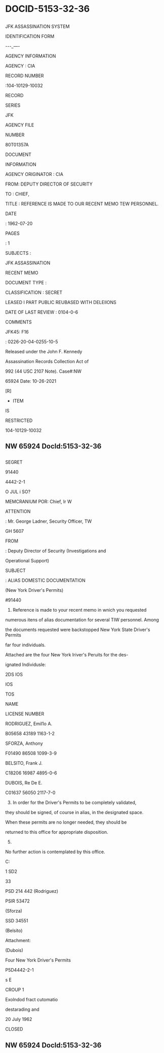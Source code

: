 # DOCID-5153-32-36

##
JFK ASSASSINATION SYSTEM

IDENTIFICATION FORM

---_—-

AGENCY INFORMATION

AGENCY : CIA

RECORD NUMBER

:104-10129-10032

RECORD

SERIES

JFK

AGENCY FILE

NUMBER

80T01357A

DOCUMENT

INFORMATION

AGENCY ORIGINATOR : CIA

FROM: DEPUTY DIRECTOR OF SECURITY

TO : CHIEF,

TITLE : REFERENCE IS MADE TO OUR RECENT MEMO TEW PERSONNEL.

DATE

: 1962-07-20

PAGES

: 1

SUBJECTS :

JFK ASSASSINATION

RECENT MEMO

DOCUMENT TYPE :

CLASSIFICATION : SECRET

LEASED I PART PUBLIC REUBASED WITH DELEIIONS

DATE OF LAST REVIEW : 0104-0-6

COMMENTS

JFK45: F16

: 0226-20-04-0255-10-5

Released under the John F. Kennedy

Assassination Records Collection Act of

992 (44 USC 2107 Note). Case#:NW

65924 Date: 10-26-2021

[R]

- ITEM

IS

RESTRICTED

104-10129-10032

NW 65924 Docld:5153-32-36
---

##
SEGRET

91440

4442-2-1

O JUL i SO?

MEMCRANIUM POR: Chief, Ir W

ATTENTION

: Mr. George Ladner, Security Officer, TW

GH 5607

FROM

: Deputy Director of Security (Investigations and

Operational Support)

SUBJECT

: ALIAS DOMESTIC DOCUMENTATION

(New York Driver's Permits)

#91440

1. Reference is made to your recent memo in wnich you requested

numerous itens of alias documentation for several TIW personnel. Among

the documents requested were backstopped New York State Driver's Permits

far four individuals.

Attached are the four New York Iriver's Peruits for the des-

ignated Individusle:

2DS IOS

IOS

TOS

NAME

LICENSE NUMBER

RODRIGUEZ, Emil1o A.

B05658 43189 1163-1-2

SFORZA, Anthony

F01490 86508 1099-3-9

BELSITO, Frank J.

C18206 16987 4895-0-6

DUBOIS, Re De E.

C01637 56050 2117-7-0

3. In order for the Driver's Permits to be completely validated,

they should be signed, of course in alias, in the designated space.

When these permits are no longer needed, they should be

returned to this office for appropriate disposition.

5.

No further action is contemplated by this office.

C:

1 SD2

33

PSD 214 442 (Rodriguez)

PSIR 53472

(Sforza)

SSD 34551

(Belsito)

Attachment:

(Dubois)

Four New York Driver's Permits

P5D4442-2-1

s E

CROUP 1

Exolndod fract cutomatio

destarading and

20 July 1962

CLOSED

NW 65924 Docld:5153-32-36
---

